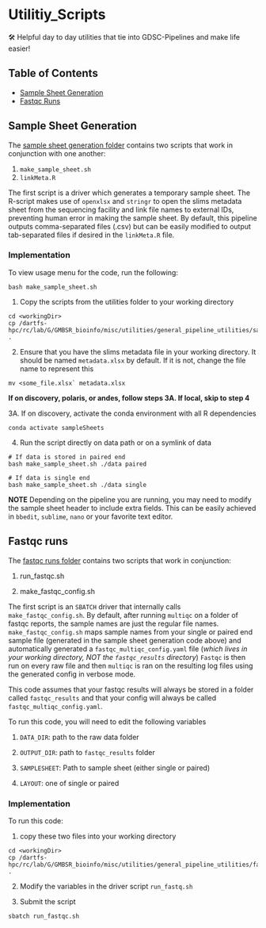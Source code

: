 # Utilitiy_Scripts
🛠️ Helpful day to day utilities that tie into GDSC-Pipelines and make life easier!

## Table of Contents
- [Sample Sheet Generation](#sample-sheet-generation)
- [Fastqc Runs](#fastqc-runs)


## Sample Sheet Generation
The [sample sheet generation folder](https://github.com/mikemartinez99/Utilitiy_Scripts/tree/main/sample_sheet_generation) contains two scripts that work in conjunction with one another:

1. `make_sample_sheet.sh`
2. `linkMeta.R`

The first script is a driver which generates a temporary sample sheet. The R-script makes use of `openxlsx` and `stringr` to open the slims metadata sheet from the sequencing facility and link file names to external IDs, preventing human error in making the sample sheet. By default, this pipeline outputs comma-separated files (.csv) but can be easily modified to output tab-separated files if desired in the `linkMeta.R` file. 

### Implementation
To view usage menu for the code, run the following:
```shell
bash make_sample_sheet.sh
```

1. Copy the scripts from the utilities folder to your working directory
```shell
cd <workingDir>
cp /dartfs-hpc/rc/lab/G/GMBSR_bioinfo/misc/utilities/general_pipeline_utilities/sample_sheet_generation/* .
```

2. Ensure that you have the slims metadata file in your working directory. It should be named `metadata.xlsx` by default. If it is not, change the file name to represent this
```shell
mv <some_file.xlsx` metadata.xlsx
```

**If on discovery, polaris, or andes, follow steps 3A. If local, skip to step 4**

3A. If on discovery, activate the conda environment with all R dependencies
```shell
conda activate sampleSheets
```

4. Run the script directly on data path or on a symlink of data
```shell
# If data is stored in paired end
bash make_sample_sheet.sh ./data paired

# If data is single end
bash make_sample_sheet.sh ./data single
```

**NOTE** Depending on the pipeline you are running, you may need to modify the sample sheet header to include extra fields. This can be easily achieved in `bbedit`, `sublime`, `nano` or your favorite text editor. 

## Fastqc runs
The [fastqc runs folder](https://github.com/mikemartinez99/Utilitiy_Scripts/tree/main/fastqc_runs) contains two scripts that work in conjunction:

1. run_fastqc.sh

2. make_fastqc_config.sh

The first script is an `SBATCH` driver that internally calls `make_fastqc_config.sh`. By default, after running `multiqc` on a folder of fastqc reports, the sample names are just the regular file names. `make_fastqc_config.sh` maps sample names from your single or paired end sample file (generated in the sample sheet generation code above) and automatically generated a `fastqc_multiqc_config.yaml` file (*which lives in your working directory, NOT the `fastqc_results` directory*)
`Fastqc` is then run on every raw file and then `multiqc` is ran on the resulting log files using the generated config in verbose mode. 

This code assumes that your fastqc results will always be stored in a folder called `fastqc_results` and that your config will always be called `fastqc_multiqc_config.yaml`.

To run this code, you will need to edit the following variables

1. `DATA_DIR`: path to the raw data folder

2. `OUTPUT_DIR`: path to `fastqc_results` folder

3. `SAMPLESHEET`: Path to sample sheet (either single or paired)

4. `LAYOUT`: one of single or paired

### Implementation

To run this code:

1. copy these two files into your working directory

```shell
cd <workingDir>
cp /dartfs-hpc/rc/lab/G/GMBSR_bioinfo/misc/utilities/general_pipeline_utilities/fastqc_runs/* .
```

2. Modify the variables in the driver script `run_fastq.sh`

3. Submit the script

```shell
sbatch run_fastqc.sh
```




